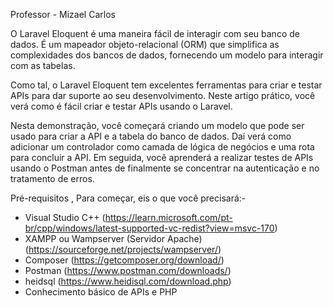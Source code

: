 
Professor - Mizael Carlos

O Laravel Eloquent é uma maneira fácil de interagir com seu banco de dados. É um mapeador objeto-relacional (ORM) que simplifica as complexidades dos bancos de dados, fornecendo um modelo para interagir com as tabelas.

Como tal, o Laravel Eloquent tem excelentes ferramentas para criar e testar APIs para dar suporte ao seu desenvolvimento. Neste artigo prático, você verá como é fácil criar e testar APIs usando o Laravel.

Nesta demonstração, você começará criando um modelo que pode ser usado para criar a API e a tabela do banco de dados. Daí verá como adicionar um controlador como camada de lógica de negócios e uma rota para concluir a API. Em seguida, você aprenderá a realizar testes de APIs usando o Postman antes de finalmente se concentrar na autenticação e no tratamento de erros.

Pré-requisitos , Para começar, eis o que você precisará:- 
- Visual Studio C++ (https://learn.microsoft.com/pt-br/cpp/windows/latest-supported-vc-redist?view=msvc-170)
- XAMPP ou Wampserver (Servidor Apache) (https://sourceforge.net/projects/wampserver/)
- Composer (https://getcomposer.org/download/)
- Postman (https://www.postman.com/downloads/)
- heidsql (https://www.heidisql.com/download.php)
- Conhecimento básico de APIs e PHP


